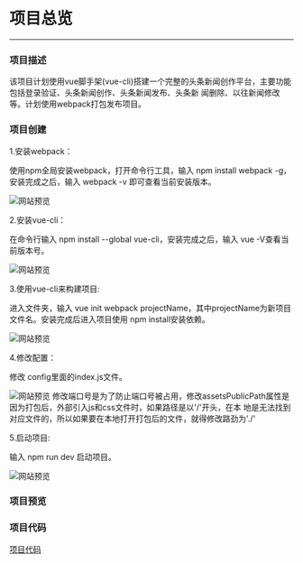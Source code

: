 # 项目总览
---

### 项目描述

该项目计划使用vue脚手架(vue-cli)搭建一个完整的头条新闻创作平台，主要功能包括登录验证、头条新闻创作、头条新闻发布、头条新
闻删除、以往新闻修改等。计划使用webpack打包发布项目。

### 项目创建
1.安装webpack：

使用npm全局安装webpack，打开命令行工具，输入 npm install webpack -g，安装完成之后，输入 webpack -v 即可查看当前安装版本。

![网站预览](/img/informationPlatformImg/informationPlatform1.png)

2.安装vue-cli：

在命令行输入 npm install --global vue-cli，安装完成之后，输入 vue -V查看当前版本号。

![网站预览](/img/informationPlatformImg/informationPlatform2.png)

3.使用vue-cli来构建项目:

进入文件夹，输入 vue init webpack projectName，其中projectName为新项目文件名。安装完成后进入项目使用 npm install安装依赖。 

![网站预览](/img/informationPlatformImg/informationPlatform3.png)

4.修改配置：

修改 config里面的index.js文件。

![网站预览](/img/informationPlatformImg/informationPlatform4.png)
修改端口号是为了防止端口号被占用，修改assetsPublicPath属性是因为打包后，外部引入js和css文件时，如果路径是以'/'开头，在本
地是无法找到对应文件的，所以如果要在本地打开打包后的文件，就得修改路劲为'./'

5.启动项目:

输入 npm run dev 启动项目。

![网站预览](/img/informationPlatformImg/informationPlatform5.png)

### 项目预览

### 项目代码

[项目代码](https://github.com/newbieHui/authoringPlatform.git)


